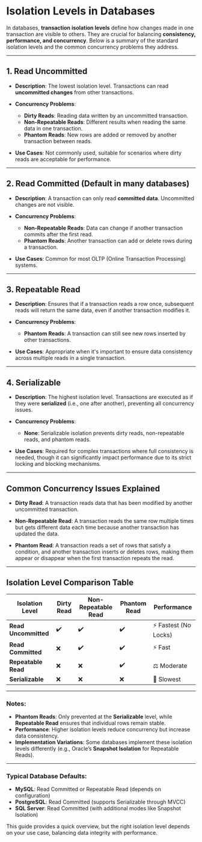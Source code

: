 # Isolation Levels in Databases

In databases, **transaction isolation levels** define how changes made in one transaction are visible to others. They are crucial for balancing **consistency, performance, and concurrency**. Below is a summary of the standard isolation levels and the common concurrency problems they address.

---

## 1. **Read Uncommitted**
- **Description**: The lowest isolation level. Transactions can read **uncommitted changes** from other transactions.
- **Concurrency Problems**:
    - **Dirty Reads**: Reading data written by an uncommitted transaction.
    - **Non-Repeatable Reads**: Different results when reading the same data in one transaction.
    - **Phantom Reads**: New rows are added or removed by another transaction between reads.

- **Use Cases**: Not commonly used, suitable for scenarios where dirty reads are acceptable for performance.

---

## 2. **Read Committed** (Default in many databases)
- **Description**: A transaction can only read **committed data**. Uncommitted changes are not visible.
- **Concurrency Problems**:
    - **Non-Repeatable Reads**: Data can change if another transaction commits after the first read.
    - **Phantom Reads**: Another transaction can add or delete rows during a transaction.

- **Use Cases**: Common for most OLTP (Online Transaction Processing) systems.

---

## 3. **Repeatable Read**
- **Description**: Ensures that if a transaction reads a row once, subsequent reads will return the same data, even if another transaction modifies it.
- **Concurrency Problems**:
    - **Phantom Reads**: A transaction can still see new rows inserted by other transactions.

- **Use Cases**: Appropriate when it's important to ensure data consistency across multiple reads in a single transaction.

---

## 4. **Serializable**
- **Description**: The highest isolation level. Transactions are executed as if they were **serialized** (i.e., one after another), preventing all concurrency issues.
- **Concurrency Problems**:
    - **None**: Serializable isolation prevents dirty reads, non-repeatable reads, and phantom reads.

- **Use Cases**: Required for complex transactions where full consistency is needed, though it can significantly impact performance due to its strict locking and blocking mechanisms.

---

## Common Concurrency Issues Explained

- **Dirty Read**: A transaction reads data that has been modified by another uncommitted transaction.

- **Non-Repeatable Read**: A transaction reads the same row multiple times but gets different data each time because another transaction has updated the data.

- **Phantom Read**: A transaction reads a set of rows that satisfy a condition, and another transaction inserts or deletes rows, making them appear or disappear when the first transaction repeats the read.

---

## Isolation Level Comparison Table

| **Isolation Level**    | **Dirty Read** | **Non-Repeatable Read** | **Phantom Read** | **Performance**       |
|------------------------|----------------|-------------------------|------------------|-----------------------|
| **Read Uncommitted**    | ✔️             | ✔️                      | ✔️               | ⚡️ Fastest (No Locks) |
| **Read Committed**      | ❌             | ✔️                      | ✔️               | ⚡️ Fast                |
| **Repeatable Read**     | ❌             | ❌                      | ✔️               | ⚖️ Moderate            |
| **Serializable**        | ❌             | ❌                      | ❌               | 🐢 Slowest             |

---

### Notes:
- **Phantom Reads**: Only prevented at the **Serializable** level, while **Repeatable Read** ensures that individual rows remain stable.
- **Performance**: Higher isolation levels reduce concurrency but increase data consistency.
- **Implementation Variations**: Some databases implement these isolation levels differently (e.g., Oracle’s **Snapshot Isolation** for Repeatable Reads).

---

### Typical Database Defaults:
- **MySQL**: Read Committed or Repeatable Read (depends on configuration)
- **PostgreSQL**: Read Committed (supports Serializable through MVCC)
- **SQL Server**: Read Committed (with additional modes like Snapshot Isolation)

This guide provides a quick overview, but the right isolation level depends on your use case, balancing data integrity with performance.
